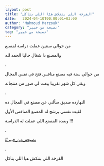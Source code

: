 ```yaml
---
layout: post
title: "الفرخة اللي بتنكش هيّا اللي بتاكل"
date:   2024-04-10T00:00:01+03:00
author: "Mahmoud Marzouk"
category: "نصيحة من خبير"
tag: "نصيحة من خبير"
---
```



من حوالي سنتين عملت دراسة لمصنع

والمصنع دا شغال حاليا الحمد لله

.

من حوالي سنة فيه مصنع منافس فتح في نفس المجال

وبقى كل شهر تقريبا يبعت لي صور من منتجاته

.

النهارده صديق سألني عن مصنع في المجال ده

لقيت نفسي برشح له المصنع المنافس الأول

وبعده المصنع اللي عملت له الدراسة !!!

.

[<u>\#نصيحة\_من\_خبير</u>](https://www.facebook.com/hashtag/%D9%86%D8%B5%D9%8A%D8%AD%D8%A9_%D9%85%D9%86_%D8%AE%D8%A8%D9%8A%D8%B1?__eep__=6&__cft__%5b0%5d=AZVVN9CXz-ySMmLeSZskLcQ0OBtf446xxYUtfxBMqZ0V5B1ZougRA2ssZjmkMKa63sTBbu0eMRNE8tp2-WBpSvGApiKWZjlRjmhET4d7LD9F226EFpRbuGymSWpjZTVFWzNJdLd5u3wQQ1i9G1jMUdFMCu4-qKqcymoNypP9PrLq_M4MBvxuYHtolMArHSiE3SM&__tn__=*NK-R)

.

الفرخة اللي بتنكش هيا اللي بتاكل
